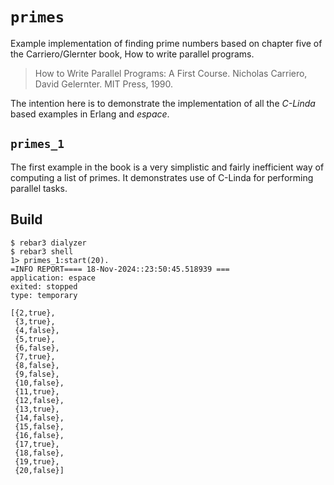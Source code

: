 # `primes`

Example implementation of finding prime numbers based on chapter five
of the Carriero/Glernter book, How to write parallel programs.

> How to Write Parallel Programs: A First Course.
> Nicholas Carriero, David Gelernter.
> MIT Press, 1990.

The intention here is to demonstrate the implementation of all the
_C-Linda_ based examples in Erlang and _espace_.

## `primes_1`

The first example in the book is a very simplistic and fairly
inefficient way of computing a list of primes. It demonstrates use of
C-Linda for performing parallel tasks.

## Build

```console
$ rebar3 dialyzer
$ rebar3 shell
1> primes_1:start(20).
=INFO REPORT==== 18-Nov-2024::23:50:45.518939 ===
application: espace
exited: stopped
type: temporary

[{2,true},
 {3,true},
 {4,false},
 {5,true},
 {6,false},
 {7,true},
 {8,false},
 {9,false},
 {10,false},
 {11,true},
 {12,false},
 {13,true},
 {14,false},
 {15,false},
 {16,false},
 {17,true},
 {18,false},
 {19,true},
 {20,false}]

```
